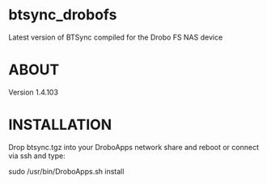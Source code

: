 btsync_drobofs
==============

Latest version of BTSync compiled for the Drobo FS NAS device

ABOUT
=====

Version 1.4.103

INSTALLATION
============

Drop btsync.tgz into your DroboApps network share and reboot or connect via ssh and type:

sudo /usr/bin/DroboApps.sh install
